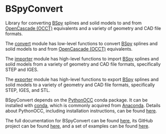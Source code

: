 # BSpyConvert
Library for converting [BSpy](https://pypi.org/project/bspy/) splines and solid models to and from [OpenCascade (OCCT)](https://dev.opencascade.org/) equivalents and a variety of geometry and CAD file formats.

The [convert](https://ericbrec.github.io/BSpyConvert/BSpyConvert/convert.html) module has low-level functions to convert [BSpy](https://pypi.org/project/bspy/) splines and solid models to and from [OpenCascade (OCCT)](https://dev.opencascade.org/) equivalents.

The [importer](https://ericbrec.github.io/BSpyConvert/BSpyConvert/importer.html) module has high-level functions to import [BSpy](https://pypi.org/project/bspy/) splines and solid models from a variety of geometry and CAD file formats, specifically STEP and IGES.

The [exporter](https://ericbrec.github.io/BSpyConvert/BSpyConvert/exporter.html) module has high-level functions to export [BSpy](https://pypi.org/project/bspy/) splines and solid models to a variety of geometry and CAD file formats, specifically STEP, IGES, and STL.

BSpyConvert depends on the [PythonOCC]((https://dev.opencascade.org/project/pythonocc)) conda package. It can be installed with [conda](https://docs.conda.io/en/latest/), which is commonly acquired from [Anaconda](https://www.anaconda.com/). Details about PythonOCC, including installation instructions, can be found [here](https://github.com/tpaviot/pythonocc-core).

The full documentation for BSpyConvert can be found [here](https://ericbrec.github.io/BSpyConvert), its GitHub project can be found 
[here](https://github.com/ericbrec/BSpyConvert), <!-- a test suite can be found [here](https://github.com/ericbrec/BSpy/tree/main/tests), --> and
a set of examples can be found [here](https://github.com/ericbrec/BSpyConvert/tree/main/examples).